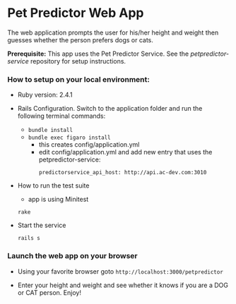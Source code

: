 # Pet Predictor Web App

The web application prompts the user for his/her height and weight then guesses whether the person prefers dogs or cats.  

**Prerequisite:** This app uses the Pet Predictor Service.  See the *petpredictor-service* repository for setup instructions.

### How to setup on your local environment:

  * Ruby version: 2.4.1

  * Rails Configuration. Switch to the application folder and run the following terminal commands:
    - `bundle install`
    - `bundle exec figaro install`
      - this creates config/application.yml
      - edit config/application.yml and add new entry that uses the petpredictor-service:
        ```
        predictorservice_api_host: http://api.ac-dev.com:3010
        ```

  * How to run the test suite
    - app is using Minitest
    ```
    rake
    ```

  * Start the service
    ```
    rails s
    ```

### Launch the web app on your browser

  * Using your favorite browser goto `http://localhost:3000/petpredictor`

  * Enter your height and weight and see whether it knows if you are a DOG or CAT person.  Enjoy!
